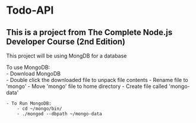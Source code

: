 # Todo-API  

## This is a project from The Complete Node.js Developer Course (2nd Edition)  

This project will be using MongDB for a database  

To use MongoDB:  
    - Download MongoDB  
    - Double click the downloaded file to unpack file contents
    - Rename file to 'mongo'
    - Move 'mongo' file to home directory
    - Create file called 'mongo-data'
    
    - To Run MongoDB:
        - cd ~/mongo/bin/
        - ./mongod --dbpath ~/mongo-data 


